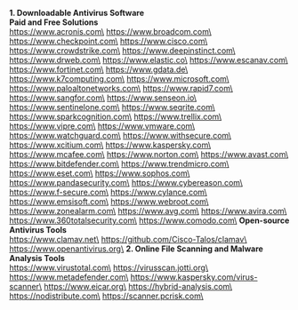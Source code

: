 **1. Downloadable Antivirus Software**
<br>
**Paid and Free Solutions**
<br>
https://www.acronis.com\
https://www.broadcom.com\
https://www.checkpoint.com\
https://www.cisco.com\
https://www.crowdstrike.com\
https://www.deepinstinct.com\
https://www.drweb.com\
https://www.elastic.co\
https://www.escanav.com\
https://www.fortinet.com\
https://www.gdata.de\
https://www.k7computing.com\
https://www.microsoft.com\
https://www.paloaltonetworks.com\
https://www.rapid7.com\
https://www.sangfor.com\
https://www.senseon.io\
https://www.sentinelone.com\
https://www.seqrite.com\
https://www.sparkcognition.com\
https://www.trellix.com\
https://www.vipre.com\
https://www.vmware.com\
https://www.watchguard.com\
https://www.withsecure.com\
https://www.xcitium.com\
https://www.kaspersky.com\
https://www.mcafee.com\
https://www.norton.com\
https://www.avast.com\
https://www.bitdefender.com\
https://www.trendmicro.com\
https://www.eset.com\
https://www.sophos.com\
https://www.pandasecurity.com\
https://www.cybereason.com\
https://www.f-secure.com\
https://www.cylance.com\
https://www.emsisoft.com\
https://www.webroot.com\
https://www.zonealarm.com\
https://www.avg.com\
https://www.avira.com\
https://www.360totalsecurity.com\
https://www.comodo.com\
**Open-source Antivirus Tools**
<br>
https://www.clamav.net\
https://github.com/Cisco-Talos/clamav\
https://www.openantivirus.org\
**2. Online File Scanning and Malware Analysis Tools**
<br>
https://www.virustotal.com\
https://virusscan.jotti.org\
https://www.metadefender.com\
https://www.kaspersky.com/virus-scanner\
https://www.eicar.org\
https://hybrid-analysis.com\
https://nodistribute.com\
https://scanner.pcrisk.com\
